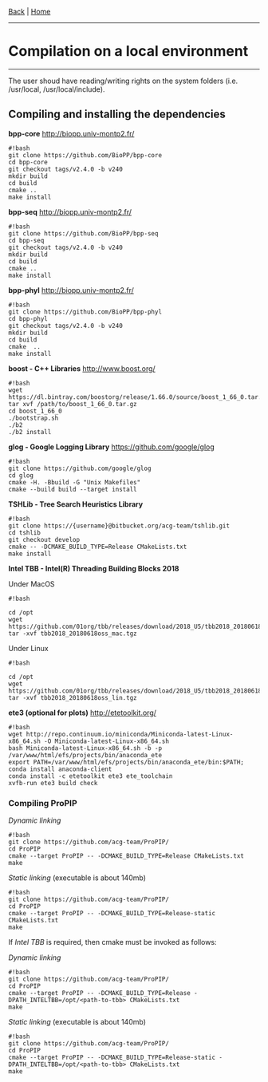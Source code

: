 [Back](./Index.md) | [Home](https://github.com/acg-team/ProPIP/wiki/ProPIP:-Progressive-Multiple-Sequence-Alignment-with-Poisson-Indel-Process)

---
# Compilation on a local environment
---

The user shoud have reading/writing rights on the system folders (i.e. /usr/local, /usr/local/include).


## Compiling and installing the dependencies


**bpp-core** http://biopp.univ-montp2.fr/

```
#!bash
git clone https://github.com/BioPP/bpp-core
cd bpp-core
git checkout tags/v2.4.0 -b v240
mkdir build
cd build
cmake ..
make install
```

**bpp-seq** http://biopp.univ-montp2.fr/

```
#!bash
git clone https://github.com/BioPP/bpp-seq
cd bpp-seq
git checkout tags/v2.4.0 -b v240
mkdir build
cd build
cmake ..
make install
```

**bpp-phyl**  http://biopp.univ-montp2.fr/

```
#!bash
git clone https://github.com/BioPP/bpp-phyl
cd bpp-phyl
git checkout tags/v2.4.0 -b v240
mkdir build
cd build
cmake  ..
make install
```

**boost - C++ Libraries** http://www.boost.org/

```
#!bash
wget https://dl.bintray.com/boostorg/release/1.66.0/source/boost_1_66_0.tar.gz
tar xvf /path/to/boost_1_66_0.tar.gz
cd boost_1_66_0
./bootstrap.sh
./b2
./b2 install
```

**glog - Google Logging Library** https://github.com/google/glog

```
#!bash
git clone https://github.com/google/glog
cd glog
cmake -H. -Bbuild -G "Unix Makefiles"
cmake --build build --target install

```


**TSHLib - Tree Search Heuristics Library**

```
#!bash
git clone https://{username}@bitbucket.org/acg-team/tshlib.git
cd tshlib
git checkout develop
cmake -- -DCMAKE_BUILD_TYPE=Release CMakeLists.txt
make install
```


**Intel TBB - Intel(R) Threading Building Blocks 2018**

Under MacOS

```
#!bash

cd /opt
wget https://github.com/01org/tbb/releases/download/2018_U5/tbb2018_20180618oss_mac.tgz
tar -xvf tbb2018_20180618oss_mac.tgz
```

Under Linux

```
#!bash

cd /opt
wget https://github.com/01org/tbb/releases/download/2018_U5/tbb2018_20180618oss_lin.tgz
tar -xvf tbb2018_20180618oss_lin.tgz
```

**ete3  (optional for plots)** http://etetoolkit.org/

```
#!bash
wget http://repo.continuum.io/miniconda/Miniconda-latest-Linux-x86_64.sh -O Miniconda-latest-Linux-x86_64.sh
bash Miniconda-latest-Linux-x86_64.sh -b -p /var/www/html/efs/projects/bin/anaconda_ete
export PATH=/var/www/html/efs/projects/bin/anaconda_ete/bin:$PATH;
conda install anaconda-client
conda install -c etetoolkit ete3 ete_toolchain
xvfb-run ete3 build check
```

### Compiling ProPIP


*Dynamic linking*
```
#!bash
git clone https://github.com/acg-team/ProPIP/
cd ProPIP
cmake --target ProPIP -- -DCMAKE_BUILD_TYPE=Release CMakeLists.txt
make
```

*Static linking* (executable is about 140mb)
```
#!bash
git clone https://github.com/acg-team/ProPIP/
cd ProPIP
cmake --target ProPIP -- -DCMAKE_BUILD_TYPE=Release-static CMakeLists.txt
make
```


If *Intel TBB* is required, then cmake must be invoked as follows:

*Dynamic linking*
```
#!bash
git clone https://github.com/acg-team/ProPIP/
cd ProPIP
cmake --target ProPIP -- -DCMAKE_BUILD_TYPE=Release -DPATH_INTELTBB=/opt/<path-to-tbb> CMakeLists.txt
make
```

*Static linking* (executable is about 140mb)
```
#!bash
git clone https://github.com/acg-team/ProPIP/
cd ProPIP
cmake --target ProPIP -- -DCMAKE_BUILD_TYPE=Release-static -DPATH_INTELTBB=/opt/<path-to-tbb> CMakeLists.txt
make
```
